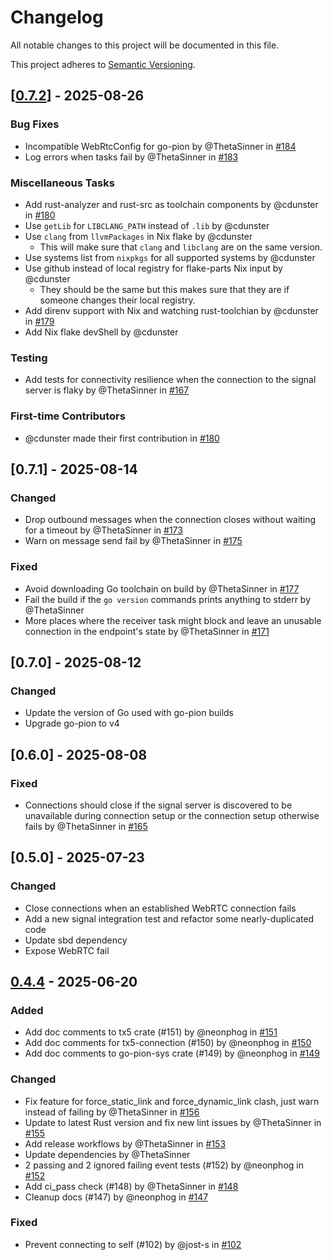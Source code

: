 # Changelog

All notable changes to this project will be documented in this file.

This project adheres to [Semantic Versioning](https://semver.org/spec/v2.0.0.html).

## \[[0.7.2](https://github.com/holochain/tx5/compare/v0.7.1...v0.7.2)\] - 2025-08-26

### Bug Fixes

- Incompatible WebRtcConfig for go-pion by @ThetaSinner in [#184](https://github.com/holochain/tx5/pull/184)
- Log errors when tasks fail by @ThetaSinner in [#183](https://github.com/holochain/tx5/pull/183)

### Miscellaneous Tasks

- Add rust-analyzer and rust-src as toolchain components by @cdunster in [#180](https://github.com/holochain/tx5/pull/180)
- Use `getLib` for `LIBCLANG_PATH` instead of `.lib` by @cdunster
- Use `clang` from `llvmPackages` in Nix flake by @cdunster
  - This will make sure that `clang` and `libclang` are on the same version.
- Use systems list from `nixpkgs` for all supported systems by @cdunster
- Use github instead of local registry for flake-parts Nix input by @cdunster
  - They should be the same but this makes sure that they are if someone changes their local registry.
- Add direnv support with Nix and watching rust-toolchian by @cdunster in [#179](https://github.com/holochain/tx5/pull/179)
- Add Nix flake devShell by @cdunster

### Testing

- Add tests for connectivity resilience when the connection to the signal server is flaky by @ThetaSinner in [#167](https://github.com/holochain/tx5/pull/167)

### First-time Contributors

- @cdunster made their first contribution in [#180](https://github.com/holochain/tx5/pull/180)

## [0.7.1] - 2025-08-14

### Changed

- Drop outbound messages when the connection closes without waiting for a timeout by @ThetaSinner in [#173](https://github.com/holochain/tx5/pull/173)
- Warn on message send fail by @ThetaSinner in [#175](https://github.com/holochain/tx5/pull/175)

### Fixed

- Avoid downloading Go toolchain on build by @ThetaSinner in [#177](https://github.com/holochain/tx5/pull/177)
- Fail the build if the `go version` commands prints anything to stderr by @ThetaSinner
- More places where the receiver task might block and leave an unusable connection in the endpoint's state by @ThetaSinner in [#171](https://github.com/holochain/tx5/pull/171)

## [0.7.0] - 2025-08-12

### Changed

- Update the version of Go used with go-pion builds
- Upgrade go-pion to v4

## [0.6.0] - 2025-08-08

### Fixed

- Connections should close if the signal server is discovered to be unavailable during connection setup or the connection setup otherwise fails by @ThetaSinner in [#165](https://github.com/holochain/tx5/pull/165)

## [0.5.0] - 2025-07-23

### Changed

- Close connections when an established WebRTC connection fails
- Add a new signal integration test and refactor some nearly-duplicated code
- Update sbd dependency
- Expose WebRTC fail

## [0.4.4] - 2025-06-20

### Added

- Add doc comments to tx5 crate (#151) by @neonphog in [#151](https://github.com/holochain/tx5/pull/151)
- Add doc comments for tx5-connection (#150) by @neonphog in [#150](https://github.com/holochain/tx5/pull/150)
- Add doc comments to go-pion-sys crate (#149) by @neonphog in [#149](https://github.com/holochain/tx5/pull/149)

### Changed

- Fix feature for force_static_link and force_dynamic_link clash, just warn instead of failing by @ThetaSinner in [#156](https://github.com/holochain/tx5/pull/156)
- Update to latest Rust version and fix new lint issues by @ThetaSinner in [#155](https://github.com/holochain/tx5/pull/155)
- Add release workflows by @ThetaSinner in [#153](https://github.com/holochain/tx5/pull/153)
- Update dependencies by @ThetaSinner
- 2 passing and 2 ignored failing event tests (#152) by @neonphog in [#152](https://github.com/holochain/tx5/pull/152)
- Add ci_pass check (#148) by @ThetaSinner in [#148](https://github.com/holochain/tx5/pull/148)
- Cleanup docs (#147) by @neonphog in [#147](https://github.com/holochain/tx5/pull/147)

### Fixed

- Prevent connecting to self (#102) by @jost-s in [#102](https://github.com/holochain/tx5/pull/102)

[0.4.4]: https://github.com/holochain/tx5/compare/v0.4.3..v0.4.4

<!-- generated by git-cliff -->
